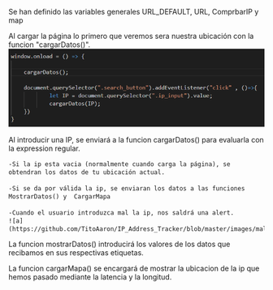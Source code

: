 Se han definido las variables generales URL_DEFAULT, URL, ComprbarIP y map



Al cargar la página lo primero que veremos sera nuestra ubicación con la funcion "cargarDatos()".
![cargar pagina](https://github.com/TitoAaron/IP_Address_Tracker/blob/master/images/cargar_pagina.PNG?raw=true)

Al introducir una IP, se enviará a la funcion cargarDatos() para evaluarla con la expression regular.

    -Si la ip esta vacia (normalmente cuando carga la página), se obtendran los datos de tu ubicación actual.

    -Si se da por válida la ip, se enviaran los datos a las funciones MostrarDatos() y  CargarMapa

    -Cuando el usuario introduzca mal la ip, nos saldrá una alert.
    ![a](https://github.com/TitoAaron/IP_Address_Tracker/blob/master/images/malip.PNG)

La funcion mostrarDatos() introducirá los valores de los datos que recibamos en sus respectivas etiquetas.

La funcion cargarMapa() se encargará de mostrar la ubicacion de la ip que hemos pasado mediante la latencia y la longitud. 

